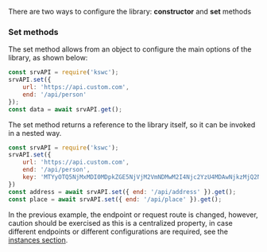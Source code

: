 There are two ways to configure the library: **constructor** and **set** methods

### Set methods
The set method allows from an object to configure the main options of the library, as shown below:
 
```js
const srvAPI = require('kswc');
srvAPI.set({
    url: 'https://api.custom.com',
    end: '/api/person'
});
const data = await srvAPI.get(); 
```

The set method returns a reference to the library itself, so it can be invoked in a nested way. 

```js
const srvAPI = require('kswc');
srvAPI.set({
    url: 'https://api.custom.com',
    end: '/api/person',
    key: 'MTYyOTQ5NjMxMDI0MDpkZGE5NjVjM2VmNDMwM2I4Njc2YzU4MDAwNjkzMjQ2NQ==',
})
const address = await srvAPI.set({ end: '/api/address' }).get(); 
const place = await srvAPI.set({ end: '/api/place' }).get(); 
```

In the previous example, the endpoint or request route is changed, however, caution should be exercised as this is a centralized property, in case different endpoints or different configurations are required, see the [instances section](https://github.com/ameksike/ks-rest-client/wiki/Instances).